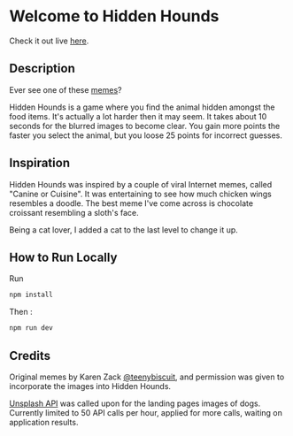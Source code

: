 # Welcome to Hidden Hounds

Check it out live [here](http://www.leandrasilver.com/hiddenHounds).

## Description

Ever see one of these [memes](http://twistedsifter.com/2016/03/puppy-or-bagel-meme-gallery/)?

Hidden Hounds is a game where you find the animal hidden amongst the food items. It's actually a lot harder then it may seem. It takes about 10 seconds for the blurred images to become clear. You gain more points the faster you select the animal, but you loose 25 points for incorrect guesses. 

## Inspiration

Hidden Hounds was inspired by a couple of viral Internet memes, called "Canine or Cuisine". It was entertaining to see how much chicken wings resembles a doodle. The best meme I've come across is chocolate croissant resembling a sloth's face.

Being a cat lover, I added a cat to the last level to change it up.

## How to Run Locally

Run

```javascript
npm install
```

Then :

```javascript
npm run dev
```

## Credits 

Original memes by Karen Zack [@teenybiscuit](http://twitter.com/teenybiscuit), and permission was given to incorporate the images into Hidden Hounds.

[Unsplash API](https://unsplash.com/developers) was called upon for the landing pages images of dogs. Currently limited to 50 API calls per hour, applied for more calls, waiting on application results.